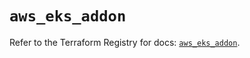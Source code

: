 # `aws_eks_addon`

Refer to the Terraform Registry for docs: [`aws_eks_addon`](https://registry.terraform.io/providers/hashicorp/aws/6.7.0/docs/resources/eks_addon).
